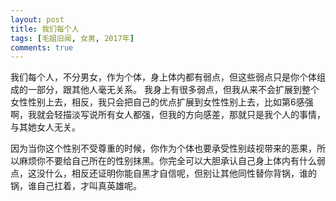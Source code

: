 ```yaml
---
layout: post
title: 我们每个人
tags: [毛姐旧闻, 女男, 2017年]
comments: true
---
```


我们每个人，不分男女，作为个体，身上体内都有弱点，但这些弱点只是你个体组成的一部分，跟其他人毫无关系。
我身上有很多弱点，但我从来不会扩展到整个女性性别上去，相反，我只会把自己的优点扩展到女性性别上去，比如第6感强啊，我就会轻描淡写说所有女人都强，但我的方向感差，那就只是我个人的事情，与其她女人无关。

因为当你这个性别不受尊重的时候，你作为个体也要承受性别歧视带来的恶果，所以麻烦你不要给自己所在的性别抹黑。你完全可以大胆承认自己身上体内有什么弱点，这没什么，相反还证明你能自黑才自信呢，但别让其他同性替你背锅，谁的锅，谁自己扛着，才叫真英雄呢。
